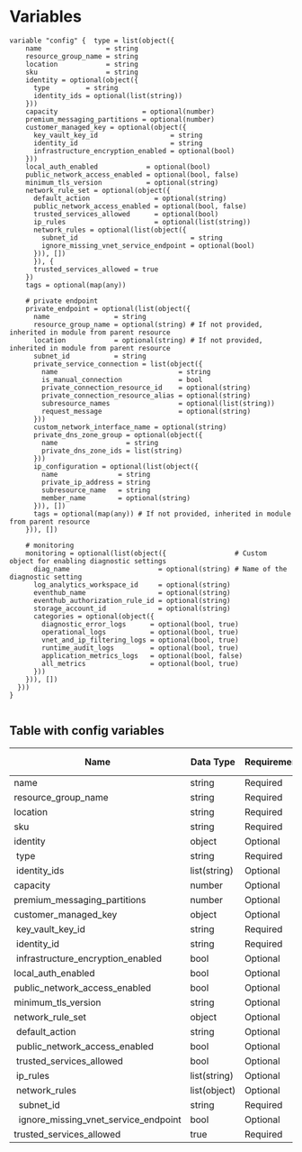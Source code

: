 # Variables

```
variable "config" {  type = list(object({
    name                = string
    resource_group_name = string
    location            = string
    sku                 = string
    identity = optional(object({
      type         = string
      identity_ids = optional(list(string))
    }))
    capacity                     = optional(number)
    premium_messaging_partitions = optional(number)
    customer_managed_key = optional(object({
      key_vault_key_id                  = string
      identity_id                       = string
      infrastructure_encryption_enabled = optional(bool)
    }))
    local_auth_enabled            = optional(bool)
    public_network_access_enabled = optional(bool, false)
    minimum_tls_version           = optional(string)
    network_rule_set = optional(object({
      default_action                = optional(string)
      public_network_access_enabled = optional(bool, false)
      trusted_services_allowed      = optional(bool)
      ip_rules                      = optional(list(string))
      network_rules = optional(list(object({
        subnet_id                            = string
        ignore_missing_vnet_service_endpoint = optional(bool)
      })), [])
      }), {
      trusted_services_allowed = true
    })
    tags = optional(map(any))

    # private endpoint
    private_endpoint = optional(list(object({
      name                = string
      resource_group_name = optional(string) # If not provided, inherited in module from parent resource
      location            = optional(string) # If not provided, inherited in module from parent resource
      subnet_id           = string
      private_service_connection = list(object({
        name                              = string
        is_manual_connection              = bool
        private_connection_resource_id    = optional(string)
        private_connection_resource_alias = optional(string)
        subresource_names                 = optional(list(string))
        request_message                   = optional(string)
      }))
      custom_network_interface_name = optional(string)
      private_dns_zone_group = optional(object({
        name                 = string
        private_dns_zone_ids = list(string)
      }))
      ip_configuration = optional(list(object({
        name               = string
        private_ip_address = string
        subresource_name   = string
        member_name        = optional(string)
      })), [])
      tags = optional(map(any)) # If not provided, inherited in module from parent resource
    })), [])

    # monitoring
    monitoring = optional(list(object({                 # Custom object for enabling diagnostic settings
      diag_name                      = optional(string) # Name of the diagnostic setting
      log_analytics_workspace_id     = optional(string)
      eventhub_name                  = optional(string)
      eventhub_authorization_rule_id = optional(string)
      storage_account_id             = optional(string)
      categories = optional(object({
        diagnostic_error_logs      = optional(bool, true)
        operational_logs           = optional(bool, true)
        vnet_and_ip_filtering_logs = optional(bool, true)
        runtime_audit_logs         = optional(bool, true)
        application_metrics_logs   = optional(bool, false)
        all_metrics                = optional(bool, true)
      }))
    })), [])
  }))
}


```


## Table with config variables

| Name | Data Type | Requirement | Default Value | Comment |
| ------- | --------- | ----------- | ------------- | ------- |
|name | string | Required |  |  |
|resource_group_name | string | Required |  |  |
|location | string | Required |  |  |
|sku | string | Required |  |  |
|identity | object | Optional |  |  |
|&nbsp;type | string | Required |  |  |
|&nbsp;identity_ids | list(string) | Optional |  |  |
|capacity | number | Optional |  |  |
|premium_messaging_partitions | number | Optional |  |  |
|customer_managed_key | object | Optional |  |  |
|&nbsp;key_vault_key_id | string | Required |  |  |
|&nbsp;identity_id | string | Required |  |  |
|&nbsp;infrastructure_encryption_enabled | bool | Optional |  |  |
|local_auth_enabled | bool | Optional |  |  |
|public_network_access_enabled | bool | Optional |  false |  |
|minimum_tls_version | string | Optional |  |  |
|network_rule_set | object | Optional |  |  |
|&nbsp;default_action | string | Optional |  |  |
|&nbsp;public_network_access_enabled | bool | Optional |  false |  |
|&nbsp;trusted_services_allowed | bool | Optional |  |  |
|&nbsp;ip_rules | list(string) | Optional |  |  |
|&nbsp;network_rules | list(object) | Optional | [] |  |
|&nbsp;&nbsp;subnet_id | string | Required |  |  |
|&nbsp;&nbsp;ignore_missing_vnet_service_endpoint | bool | Optional |  |  |
|trusted_services_allowed | true | Required |  |  |


